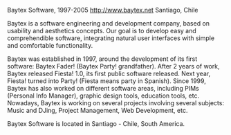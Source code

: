 Baytex Software, 1997-2005
http://www.baytex.net
Santiago, Chile

Baytex is a software engineering and development company, based on usability and aesthetics concepts. Our goal is to develop easy and comprehendible software, integrating natural user interfaces with simple and comfortable functionality.
                
Baytex was established in 1997, around the development of its first software: Baytex Fader! (Baytex Party! grandfather). After 2 years of work, Baytex released Fiesta! 1.0, its first public software released. Next year, Fiesta! turned into Party! (Fiesta means party in Spanish). Since 1999, Baytex has also worked on different software areas, including PIMs (Personal Info Manager), graphic design tools, education tools, etc. Nowadays, Baytex is working on several projects involving several subjects: Music and DJing, Project Management, Web Development, etc.

Baytex Software is located in Santiago - Chile, South America.
